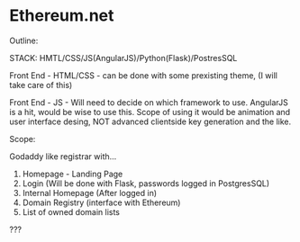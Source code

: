 # Ethereum.net

Outline:

STACK: HMTL/CSS/JS(AngularJS)/Python(Flask)/PostresSQL

Front End - HTML/CSS - can be done with some prexisting theme, (I will take care of this)

Front End - JS - Will need to decide on which framework to use. AngularJS is a hit, would be wise to use this. Scope of using it would be animation and user interface desing, NOT advanced clientside key generation and the like.

Scope: 

Godaddy like registrar with...

1. Homepage - Landing Page
2. Login (Will be done with Flask, passwords logged in PostgresSQL)
3. Internal Homepage (After logged in)
4. Domain Registry (interface with Ethereum)
5. List of owned domain lists

???




